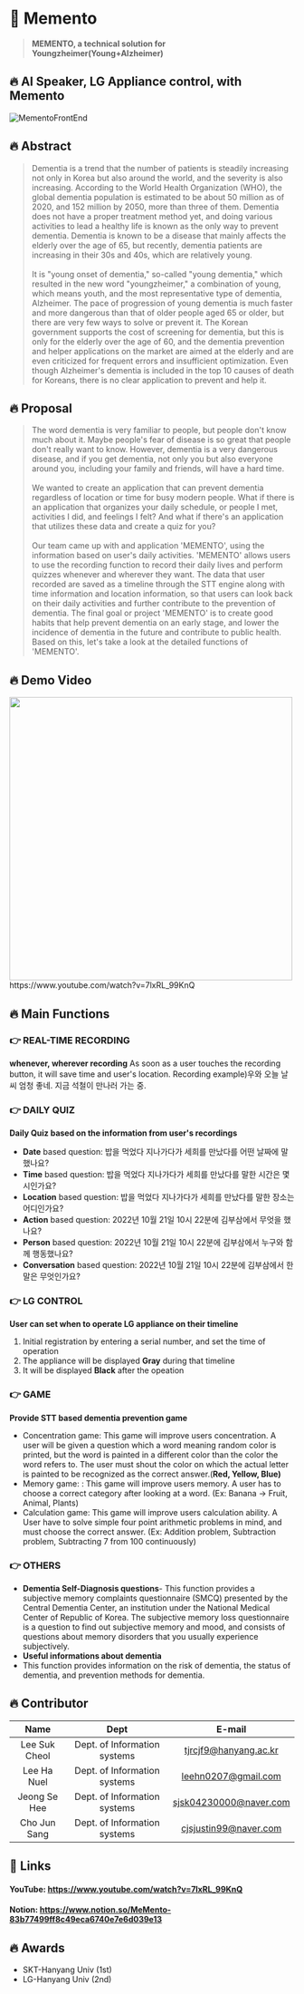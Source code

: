 # 🧠 Memento 
> **MEMENTO, a technical solution for Youngzheimer(Young+Alzheimer)**  

**🔥 AI Speaker, LG Appliance control, with Memento**
---
![MementoFrontEnd](https://user-images.githubusercontent.com/90544907/207585031-40de1c69-15d1-4ab8-bed3-59adb9ae3ff2.png)  

## 🔥 Abstract
> Dementia is a trend that the number of patients is steadily increasing not only in Korea but also around the world, and the severity is also increasing. According to the World Health Organization (WHO), the global dementia population is estimated to be about 50 million as of 2020, and 152 million by 2050, more than three of them. Dementia does not have a proper treatment method yet, and doing various activities to lead a healthy life is known as the only way to prevent dementia. Dementia is known to be a disease that mainly affects the elderly over the age of 65, but recently, dementia patients are increasing in their 30s and 40s, which are relatively young. <br> <br>
It is "young onset of dementia," so-called "young dementia," which resulted in the new word "youngzheimer," a combination of young, which means youth, and the most representative type of dementia, Alzheimer. The pace of progression of young dementia is much faster and more dangerous than that of older people aged 65 or older, but there are very few ways to solve or prevent it. The Korean government supports the cost of screening for dementia, but this is only for the elderly over the age of 60, and the dementia prevention and helper applications on the market are aimed at the elderly and are even criticized for frequent errors and insufficient optimization. Even though Alzheimer's dementia is included in the top 10 causes of death for Koreans, there is no clear application to prevent and help it.  

## 🔥 Proposal
> The word dementia is very familiar to people, but people don't know much about it. Maybe people's fear of disease is so great that people don't really want to know. However, dementia is a very dangerous disease, and if you get dementia, not only you but also everyone around you, including your family and friends, will have a hard time. <br> <br>
We wanted to create an application that can prevent dementia regardless of location or time for busy modern people. What if there is an application that organizes your daily schedule, or people I met, activities I did, and feelings I felt? And what if there's an application that utilizes these data and create a quiz for you? <br> <br>
Our team came up with and application 'MEMENTO', using the information based on user's daily activities. 'MEMENTO' allows users to use the recording function to record their daily lives and perform quizzes whenever and wherever they want. The data that user recorded are saved as a timeline through the STT engine along with time information and location information, so that users can look back on their daily activities and further contribute to the prevention of dementia. The final goal or project 'MEMENTO' is to create good habits that help prevent dementia on an early stage, and lower the incidence of dementia in the future and contribute to public health. Based on this, let's take a look at the detailed functions of 'MEMENTO'.  



## 🔥 Demo Video
<img width="500" src="https://user-images.githubusercontent.com/91522259/207858998-38eb2518-2140-40cc-a5d0-dcfeb9909ddc.png">
https://www.youtube.com/watch?v=7lxRL_99KnQ  

## 🔥 Main Functions
### **👉 REAL-TIME RECORDING**
**whenever, wherever recording**
As soon as a user touches the recording button, it will save time and user's location.
Recording example)우와 오늘 날씨 엄청 좋네. 지금 석철이 만나러 가는 중.  

### **👉 DAILY QUIZ**
**Daily Quiz based on the information from user's recordings**
- **Date** based question: 밥을 먹었다 지나가다가 세희를 만났다를 어떤 날짜에 말했나요?
- **Time** based question: 밥을 먹었다 지나가다가 세희를 만났다를 말한 시간은 몇 시인가요?
- **Location** based question: 밥을 먹었다 지나가다가 세희를 만났다를 말한 장소는 어디인가요?
- **Action** based question: 2022년 10월 21일 10시 22분에 김부삼에서 무엇을 했나요?
- **Person** based question: 2022년 10월 21일 10시 22분에 김부삼에서 누구와 함께 행동했나요?
- **Conversation** based question: 2022년 10월 21일 10시 22분에 김부삼에서 한 말은 무엇인가요?  

### **👉 LG CONTROL**
**User can set when to operate LG appliance on their timeline**
1. Initial registration by entering a serial number, and set the time of operation 
2. The appliance will be displayed **Gray** during that timeline
3. It will be displayed **Black** after the opeation  

### **👉 GAME**
**Provide STT based dementia prevention game**
- Concentration game: This game will improve users concentration. A user will be given a question which a word meaning random color is printed, but the word is painted in a different color than the color the word refers to. The user must shout the color on which the actual letter is painted to be recognized as the correct answer.(**Red, Yellow, Blue)** 
- Memory game: : This game will improve users memory. A user has to choose a correct category after looking at a word. (Ex: Banana -> Fruit, Animal, Plants)
- Calculation game: This game will improve users calculation ability. A User have to solve simple four point arithmetic problems in mind, and must choose the
correct answer. (Ex: Addition problem, Subtraction problem, Subtracting 7 from 100 continuously)  

### **👉 OTHERS**
- **Dementia Self-Diagnosis questions**- This function provides a subjective memory complaints questionnaire (SMCQ) presented by the Central Dementia Center, an institution under the National Medical Center of Republic of Korea. The subjective memory loss questionnaire is a question to find out subjective memory and mood, and consists of questions about memory disorders that you usually experience subjectively.
- **Useful informations about dementia**
- This function provides information on the risk of dementia, the status of dementia, and prevention methods for dementia.  

## 🔥 Contributor
|Name|Dept|E-mail| 
|:---:|:---:|:---:| 
|Lee Suk Cheol|Dept. of Information systems|tjrcjf9@hanyang.ac.kr| 
|Lee Ha Nuel|Dept. of Information systems|leehn0207@gmail.com|
|Jeong Se Hee|Dept. of Information systems|sjsk04230000@naver.com|
|Cho Jun Sang|Dept. of Information systems|cjsjustin99@naver.com|  

## 🔗 Links
#### YouTube: https://www.youtube.com/watch?v=7lxRL_99KnQ
#### Notion: https://www.notion.so/MeMento-83b77499ff8c49eca6740e7e6d039e13

## 🔥 Awards
- SKT-Hanyang Univ (1st)
- LG-Hanyang Univ (2nd)
